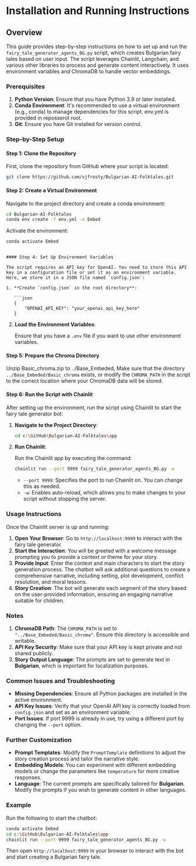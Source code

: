# Installation and Running Instructions

## Overview

This guide provides step-by-step instructions on how to set up and run the `fairy_tale_generator_agents_BG.py` script, which creates Bulgarian fairy tales based on user input. The script leverages Chainlit, Langchain, and various other libraries to process and generate content interactively. It uses environment variables and ChromaDB to handle vector embeddings.

### Prerequisites

1. **Python Version**: Ensure that you have Python 3.9 or later installed.
2. **Conda Environment**: It's recommended to use a virtual environment (e.g., conda) to manage dependencies for this script.  env.yml is provided in reposserot root.
3. **Git**: Ensure you have Git installed for version control.

### Step-by-Step Setup

#### Step 1: Clone the Repository

First, clone the repository from GitHub where your script is located:

```sh
git clone https://github.com/vjfrosty/Bulgarian-AI-Folktales.git
```

#### Step 2: Create a Virtual Environment

Navigate to the project directory and create a conda environment:

```sh
cd Bulgarian-AI-Folktales
conda env create -f env.yml -n Embed
```

Activate the environment:

```sh
conda activate Embed
```


```

#### Step 4: Set Up Environment Variables

The script requires an API key for OpenAI. You need to store this API key in a configuration file or set it as an environment variable. Here, we store it in a JSON file named `config.json`:

1. **Create `config.json` in the root directory**:

   ```json
   {
       "OPENAI_API_KEY": "your_openai_api_key_here"
   }
   ```

2. **Load the Environment Variables**:

   Ensure that you have a `.env` file if you want to use other environment variables.

#### Step 5: Prepare the Chroma Directory

Unzip Basic_chroma.zip to ../Base_Embeded, Make sure that the directory `../Base_Embeded/Basic_chroma` exists, or modify the `CHROMA_PATH` in the script to the correct location where your ChromaDB data will be stored. 

#### Step 6: Run the Script with Chainlit

After setting up the environment, run the script using Chainlit to start the fairy tale generator bot:

1. **Navigate to the Project Directory**:

   ```sh
   cd c:\GitHub\Bulgarian-AI-Folktales\app
   ```

2. **Run Chainlit**:

   Run the Chainlit app by executing the command:

   ```sh
   chainlit run --port 9999 fairy_tale_generator_agents_BG.py -w
   ```

   - `--port 9999`: Specifies the port to run Chainlit on. You can change this as needed.
   - `-w`: Enables auto-reload, which allows you to make changes to your script without stopping the server.

### Usage Instructions

Once the Chainlit server is up and running:

1. **Open Your Browser**: Go to `http://localhost:9999` to interact with the fairy tale generator.
2. **Start the Interaction**: You will be greeted with a welcome message prompting you to provide a context or theme for your story.
3. **Provide Input**: Enter the context and main characters to start the story generation process. The chatbot will ask additional questions to create a comprehensive narrative, including setting, plot development, conflict resolution, and moral lessons.
4. **Story Creation**: The bot will generate each segment of the story based on the user-provided information, ensuring an engaging narrative suitable for children.

### Notes

1. **ChromaDB Path**: The `CHROMA_PATH` is set to `"../Base_Embeded/Basic_chroma"`. Ensure this directory is accessible and writable.
2. **API Key Security**: Make sure that your API key is kept private and not shared publicly.
3. **Story Output Language**: The prompts are set to generate text in **Bulgarian**, which is important for localization purposes.

### Common Issues and Troubleshooting

- **Missing Dependencies**: Ensure all Python packages are installed in the active environment.
- **API Key Issues**: Verify that your OpenAI API key is correctly loaded from `config.json` and set as an environment variable.
- **Port Issues**: If port 9999 is already in use, try using a different port by changing the `--port` option.

### Further Customization

- **Prompt Templates**: Modify the `PromptTemplate` definitions to adjust the story creation process and tailor the narrative style.
- **Embedding Models**: You can experiment with different embedding models or change the parameters like `temperature` for more creative responses.
- **Language**: The current prompts are specifically tailored for **Bulgarian**. Modify the prompts if you wish to generate content in other languages.

### Example

Run the following to start the chatbot:

```sh
conda activate Embed
cd c:\GitHub\Bulgarian-AI-Folktales\app
chainlit run --port 9999 fairy_tale_generator_agents_BG.py -w
```

Then open `http://localhost:9999` in your browser to interact with the bot and start creating a Bulgarian fairy tale.
